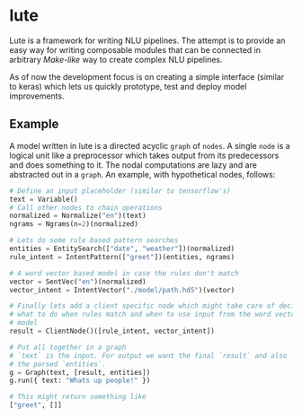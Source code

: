 # lute

Lute is a framework for writing NLU pipelines. The attempt is to provide an easy
way for writing composable modules that can be connected in arbitrary
_Make-like_ way to create complex NLU pipelines.

As of now the development focus is on creating a simple interface (similar to
keras) which lets us quickly prototype, test and deploy model improvements.

## Example

A model written in lute is a directed acyclic `graph` of `nodes`. A single
`node` is a logical unit like a preprocessor which takes output from its
predecessors and does something to it. The nodal computations are lazy and are
abstracted out in a `graph`. An example, with hypothetical nodes, follows:

```python
# Define an input placeholder (similar to tensorflow's)
text = Variable()
# Call other nodes to chain operations
normalized = Normalize("en")(text)
ngrams = Ngrams(n=2)(normalized)

# Lets do some rule based pattern searches
entities = EntitySearch(["date", "weather"])(normalized)
rule_intent = IntentPattern(["greet"])(entities, ngrams)

# A word vector based model in case the rules don't match
vector = SentVec("en")(normalized)
vector_intent = IntentVector("./model/path.hd5")(vector)

# Finally lets add a client specific node which might take care of deciding
# what to do when rules match and when to use input from the word vector
# model
result = ClientNode()([rule_intent, vector_intent])

# Put all together in a graph
# `text` is the input. For output we want the final `result` and also
# the parsed `entities`.
g = Graph(text, [result, entities])
g.run({ text: "Whats up people!" })

# This might return something like
["greet", []]
```
